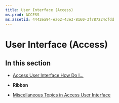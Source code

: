 ```yaml
---
title: User Interface (Access)
ms.prod: ACCESS
ms.assetid: 4442ea94-ea62-43e3-8160-3f787224cfdd
---
```



# User Interface (Access)

## In this section


- [Access User Interface How Do I...](access-user-interface-how-do-i.md)
    
-  **Ribbon**
    
- [Miscellaneous Topics in Access User Interface](miscellaneous-topics-in-access-user-interface.md)
    

